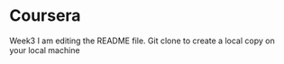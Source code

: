 # Coursera
Week3
I am editing the README file. Git clone to create a local copy on your local machine

